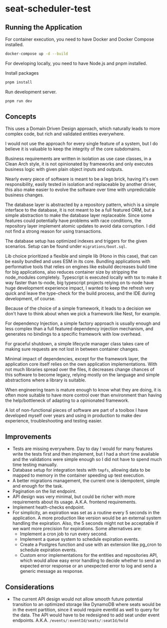 # seat-scheduler-test

## Running the Application

For container execution, you need to have Docker and Docker Compose installed.

```bash
docker-compose up -d --build
```

For developing locally, you need to have Node.js and pnpm installed.

Install packages 

```bash
pnpm install
```

Run development server.

```bash
pnpm run dev
```

## Concepts

This uses a Domain Driven Design approach, which naturally leads to more complex code, but rich and validated entities everywhere.

I would not use the approach for every single feature of a system, but I do believe it is valuable to keep the integrity of the core subdomains.

Business requirements are written in isolation as use case classes, in a Clean Arch style, it is not opinionated by frameworks and only executes business logic with given plain object inputs and outputs.

Nearly every piece of software is meant to be a lego brick, having it's own responsibility, easily tested in isolation and replaceable by another driver, this also make easier to evolve the software over time with unpredictable business changes.

The database layer is abstracted by a repository pattern, which is a simple interface to the database, it is not meant to be a full featured ORM, but a simple abstraction to make the database layer replaceable. Since some features could potentially have problems with race conditions, the repository layer implement atomic updates to avoid data corruption. I did not find a strong reason for using transactions.

The database setup has optimized indexes and triggers for the given scenarios. Setup can be found under `migrations/boot.sql`.

Lib choice prioritized a flexible and simple lib (Hono in this case), that can be easily bundled and uses ESM in its core. Bundling applications with performative tools that relies on engines like esbuild decreases build time for big applications, also reduces container size by stripping the node_modules completely. Typescript is executed locally with tsx to make it way faster than ts-node, big typescript projects relying on ts-node have huge development experience impact, I wanted to keep the refresh very quick and leave the type-check for the build process, and the IDE during development, of course.

Because of the choice of a simple framework, it leads to a decision we don't have to think about when we pick a framework like Nest, for example.

For dependency Injection, a simple factory approach is usually enough and less complex than a full featured dependency injection mechanism, and generates no bindings to a specific framework with low overhead.

For graceful shutdown, a simple lifecycle manager class takes care of making sure requests are not lost in between container changes.

Minimal impact of dependencies, except for the framework layer, the application core itself relies on the own application implementations. With not much libraries spread over the files, it decreases change chances of this software to become legacy, relying mostly on the language and simple abstractions where a library is suitable.

When engineering team is mature enough to know what they are doing, it is often more suitable to have more control over than environment than having the help/bottleneck of adapting to a opinionated framework.

A lot of non-functional pieces of software are part of a toolbox I have developed myself over years and using in production to make dev experience, troubleshooting and testing easier.

## Improvements

- Tests are missing everywhere. Day to day I would for many features write the tests first and then implement, but I had a short time available and the validations were simple enough so I did not have to spend much time testing manually.
- Database setup for integration tests with `tmpfs`, allowing data to be mapped to memory in the container speeding up test execution.
- A better migrations management, the current one is idempotent, simple and enough for the task.
- Pagination on the list endpoint.
- API design was very minimal, but could be richer with more requirements about its usage. A.K.A. frontend requirements.
- Implement heath-checks endpoint.
- For simplicity, an expiration was set as a routine every 5 seconds in the application. A more production like version would be an external system handling the expiration. Also, the 5 seconds might not be acceptable if we want more precision for expirations. Some alternatives are:
  - Implement a cron job to run every second.
  - Implement a queue system to schedule expiration events.
  - Create a Postgres function and use with an extension like pg_cron to schedule expiration events.
  - Custom error implementations for the entities and repositories API, which would allow easy error handling to decide whether to send an expected error response or an unexpected error to log and send a generic message as response.

## Considerations

- The current API design would not allow smooth future potential transition to an optimized storage like DynamoDB where seats would be in the event partition, since it would require eventId as well to query for the data. The API would have to be redesigned to add seat under event endpoints. A.K.A. `/events/:eventId/seats/:seatId/hold`
